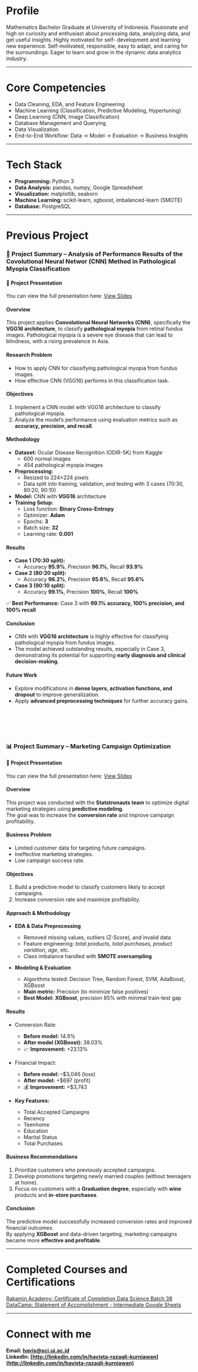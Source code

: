 # Profile
Mathematics Bachelor Graduate at University of Indonesia. Passionate and high on curiosity and
enthusiast about processing data, analyzing data, and get useful insights. Highly motivated for self-
development and learning new experience. Self-motivated, responsible, easy to adapt, and caring for
the surroundings. Eager to learn and grow in the dynamic data analytics industry.

---

# Core Competencies  
- Data Cleaning, EDA, and Feature Engineering  
- Machine Learning (Classification, Predictive Modeling, Hypertuning)  
- Deep Learning (CNN, Image Classification)  
- Database Management and Querying  
- Data Visualization
- End-to-End Workflow: Data → Model → Evaluation → Business Insights  

---

# Tech Stack  
- **Programming:** Python 3  
- **Data Analysis:** pandas, numpy, Google Spreadsheet  
- **Visualization:** matplotlib, seaborn  
- **Machine Learning:** scikit-learn, xgboost, imbalanced-learn (SMOTE)  
- **Database:** PostgreSQL  

---

# Previous Project
### 📑 Project Summary – Analysis of Performance Results of the Covolutional Neural Networ (CNN) Method in Pathological Myopia Classification  

#### 📂 Project Presentation  
You can view the full presentation here: [View Slides](https://drive.google.com/file/d/11k3wxaMkrUx-pUGzVXCXsojr33ro1QRu/view?usp=drivesdk)


#### Overview  
This project applies **Convolutional Neural Networks (CNN)**, specifically the **VGG16 architecture**, to classify **pathological myopia** from retinal fundus images. Pathological myopia is a severe eye disease that can lead to blindness, with a rising prevalence in Asia.  


#### Research Problem  
- How to apply CNN for classifying pathological myopia from fundus images.  
- How effective CNN (VGG16) performs in this classification task.  


#### Objectives  
1. Implement a CNN model with VGG16 architecture to classify pathological myopia.  
2. Analyze the model’s performance using evaluation metrics such as **accuracy, precision, and recall**.  


#### Methodology  
- **Dataset:** Ocular Disease Recognition (ODIR-5K) from Kaggle  
  - 600 normal images  
  - 454 pathological myopia images  
- **Preprocessing:**  
  - Resized to 224×224 pixels  
  - Data split into training, validation, and testing with 3 cases (70:30, 80:20, 90:10)  
- **Model:** CNN with **VGG16** architecture  
- **Training Setup:**  
  - Loss function: **Binary Cross-Entropy**  
  - Optimizer: **Adam**  
  - Epochs: **3**  
  - Batch size: **32**  
  - Learning rate: **0.001**  


#### Results  
- **Case 1 (70:30 split):**  
  - Accuracy **95.9%**, Precision **96.1%**, Recall **93.9%**  
- **Case 2 (80:20 split):**  
  - Accuracy **96.2%**, Precision **95.6%**, Recall **95.6%**  
- **Case 3 (90:10 split):**  
  - Accuracy **99.1%**, Precision **100%**, Recall **100%**  

✅ **Best Performance:** Case 3 with **99.1% accuracy, 100% precision, and 100% recall**  


#### Conclusion  
- CNN with **VGG16 architecture** is highly effective for classifying pathological myopia from fundus images.  
- The model achieved outstanding results, especially in Case 3, demonstrating its potential for supporting **early diagnosis and clinical decision-making**.  


#### Future Work  
- Explore modifications in **dense layers, activation functions, and dropout** to improve generalization.  
- Apply **advanced preprocessing techniques** for further accuracy gains.  

<br>
<br>
<br>
<br>

### 📊 Project Summary – Marketing Campaign Optimization  

#### 📂 Project Presentation  
You can view the full presentation here: [View Slides](https://drive.google.com/file/d/1rbxglPqplXT0oGYAp5hr-s83O4cZIbhe/view?usp=drivesdk)


#### Overview  
This project was conducted with the **Statstronauts team** to optimize digital marketing strategies using **predictive modeling**.  
The goal was to increase the **conversion rate** and improve campaign profitability.  


#### Business Problem  
- Limited customer data for targeting future campaigns.  
- Ineffective marketing strategies.  
- Low campaign success rate.  


#### Objectives  
1. Build a predictive model to classify customers likely to accept campaigns.  
2. Increase conversion rate and maximize profitability.  


#### Approach & Methodology  
- **EDA & Data Preprocessing**  
  - Removed missing values, outliers (Z-Score), and invalid data  
  - Feature engineering: *total products, total purchases, product variation, age*, etc.  
  - Class imbalance handled with **SMOTE oversampling**  

- **Modeling & Evaluation**  
  - Algorithms tested: Decision Tree, Random Forest, SVM, AdaBoost, XGBoost  
  - **Main metric:** Precision (to minimize false positives)  
  - **Best Model:** **XGBoost**, precision 85% with minimal train-test gap  


#### Results  
- Conversion Rate:  
  - **Before model:** 14.9%  
  - **After model (XGBoost):** 38.03%  
  - 📈 **Improvement:** +23.13%  

- Financial Impact:  
  - **Before model:** –$3,046 (loss)  
  - **After model:** +$697 (profit)  
  - 💰 **Improvement:** +$3,743  

- **Key Features:**  
  - Total Accepted Campaigns  
  - Recency  
  - Teenhome  
  - Education  
  - Marital Status  
  - Total Purchases  


#### Business Recommendations  
1. Prioritize customers who previously accepted campaigns.  
2. Develop promotions targeting newly married couples (without teenagers at home).  
3. Focus on customers with a **Graduation degree**, especially with **wine** products and **in-store purchases**.  


#### Conclusion  
The predictive model successfully increased conversion rates and improved financial outcomes.  
By applying **XGBoost** and data-driven targeting, marketing campaigns became more **effective and profitable**.  

---

# Completed Courses and Certifications
[Rakamin Academy: Certificate of Completion Data Science Batch 38](https://drive.google.com/file/d/1pNq14nSrETU84q_OS-4ELPvTOr3e0y4h/view?usp=drivesdk)  
[DataCamp: Statement of Accomplishment - Intermediate Google Sheets](https://drive.google.com/file/d/1MOtAP-xXd8u7eiR8AkidG7dYgPmfELJn/view?usp=drivesdk)

---

# Connect with me
**Email: [havis@sci.ui.ac.id](mailto:havis@sci.ui.ac.id)**  
**LinkedIn: [http://linkedin.com/in/havista-razaqli-kurniawan](http://linkedin.com/in/havista-razaqli-kurniawan)**
